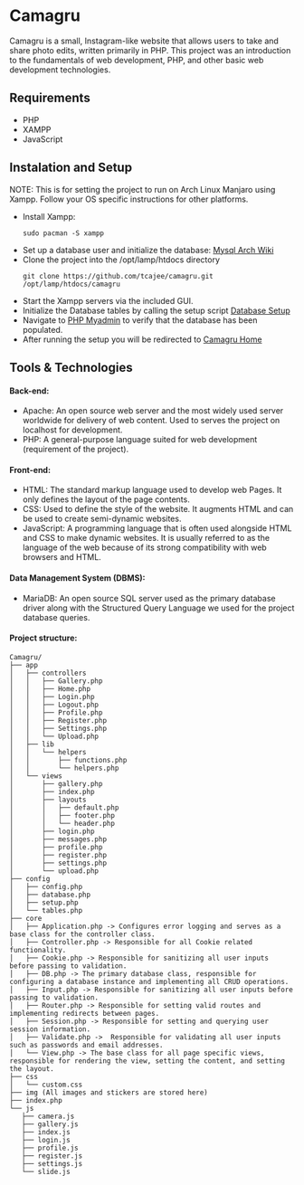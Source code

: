# Camagru
Camagru is a small, Instagram-like website that allows users to take and share photo edits, written primarily in PHP.
This project was an introduction to the fundamentals of web development, PHP, and other basic web development technologies.

## Requirements
- PHP
- XAMPP
- JavaScript

## Instalation and Setup
NOTE: This is for setting the project to run on Arch Linux Manjaro using Xampp. Follow your OS specific instructions for other platforms.
- Install Xampp:
    ```
    sudo pacman -S xampp
    ```
- Set up a database user and initialize the database:
    [Mysql Arch Wiki](https://wiki.archlinux.org/index.php/PHP#MySQL/MariaDB)
- Clone the project into the /opt/lamp/htdocs directory
    ```
    git clone https://github.com/tcajee/camagru.git /opt/lamp/htdocs/camagru
    ```
- Start the Xampp servers via the included GUI.
- Initialize the Database tables by calling the setup script [Database Setup](https://localhost/camagru/config/setup.php)
- Navigate to [PHP Myadmin](https://localhost/phpmyadmin/) to verify that the database has been populated.
- After running the setup you will be redirected to [Camagru Home](https://localhost/camagru/)

## Tools & Technologies
#### Back-end:
- Apache:  An open source web server and the most widely used server worldwide for delivery of web content. Used to  serves the project on localhost for development.
- PHP: A general-purpose language suited for web development (requirement of the project).
#### Front-end:
- HTML: The standard markup language used to develop web Pages. It only defines the layout of the page contents. 
- CSS: Used to define the style of the website. It augments HTML and can be used to create semi-dynamic websites.
- JavaScript: A programming language that is often used alongside HTML and CSS to make dynamic websites. It is usually referred to as the language of the web because of its strong compatibility with web browsers and HTML.
#### Data Management System (DBMS):
- MariaDB: An open source SQL server used as the primary database driver along with the Structured Query Language we used for the project database queries.

#### Project structure:
```
Camagru/
├── app
│   ├── controllers
│   │   ├── Gallery.php
│   │   ├── Home.php 
│   │   ├── Login.php
│   │   ├── Logout.php
│   │   ├── Profile.php
│   │   ├── Register.php
│   │   ├── Settings.php
│   │   └── Upload.php
│   ├── lib
│   │   └── helpers
│   │       ├── functions.php
│   │       └── helpers.php
│   └── views
│       ├── gallery.php
│       ├── index.php
│       ├── layouts
│       │   ├── default.php
│       │   ├── footer.php
│       │   └── header.php
│       ├── login.php
│       ├── messages.php
│       ├── profile.php
│       ├── register.php
│       ├── settings.php
│       └── upload.php
├── config
│   ├── config.php
│   ├── database.php
│   ├── setup.php
│   └── tables.php
├── core
│   ├── Application.php -> Configures error logging and serves as a base class for the controller class.
│   ├── Controller.php -> Responsible for all Cookie related functionality.
│   ├── Cookie.php -> Responsible for sanitizing all user inputs before passing to validation.
│   ├── DB.php -> The primary database class, responsible for configuring a database instance and implementing all CRUD operations.
│   ├── Input.php -> Responsible for sanitizing all user inputs before passing to validation.
│   ├── Router.php -> Responsible for setting valid routes and implementing redirects between pages.
│   ├── Session.php -> Responsible for setting and querying user session information.
│   ├── Validate.php ->  Responsible for validating all user inputs such as passwords and email addresses.
│   └── View.php -> The base class for all page specific views, responsible for rendering the view, setting the content, and setting the layout.
├── css
│   └── custom.css
├── img (All images and stickers are stored here)
├── index.php
└── js
   ├── camera.js
   ├── gallery.js
   ├── index.js
   ├── login.js
   ├── profile.js
   ├── register.js
   ├── settings.js
   └── slide.js
```


